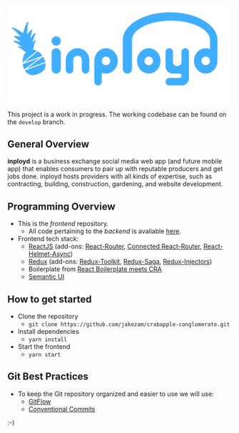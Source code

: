 ![codename: crabapple-conglomerate](public/black_inployd.png)

This project is a work in progress. The working codebase can be found on the `develop` branch.

## General Overview

**inployd** is a business exchange social media web app (and future mobile app) that enables consumers to pair up with
reputable producers and get jobs done. inployd hosts providers with all kinds of expertise, such as contracting, 
building, construction, gardening, and website development.

## Programming Overview

- This is the *frontend* repository. 
    - All code pertaining to the *backend* is available [here](https://github.com/jakezam/legendary-garbanzo).
- Frontend tech stack:
  - [ReactJS](https://reactjs.org/) (add-ons: [React-Router](https://reactrouter.com/), [Connected React-Router](https://github.com/supasate/connected-react-router), [React-Helmet-Async](https://github.com/staylor/react-helmet-async))
  - [Redux](https://redux.js.org/) (add-ons: [Redux-Toolkit](https://redux-toolkit.js.org/), [Redux-Saga](https://github.com/redux-saga/redux-saga), [Redux-Injectors](https://github.com/react-boilerplate/redux-injectors))
  - Boilerplate from [React Boilerplate meets CRA](https://github.com/react-boilerplate/react-boilerplate-cra-template)
  - [Semantic UI](https://react.semantic-ui.com/)

## How to get started

- Clone the repository
  - `git clone https://github.com/jakezam/crabapple-conglomerate.git`
- Install dependencies
  - `yarn install`
- Start the frontend
  - `yarn start`

## Git Best Practices

- To keep the Git repository organized and easier to use we will use:
  - [GitFlow](https://www.atlassian.com/git/tutorials/comparing-workflows/gitflow-workflow)
  - [Conventional Commits](https://www.conventionalcommits.org/en/v1.0.0/)

:-)
